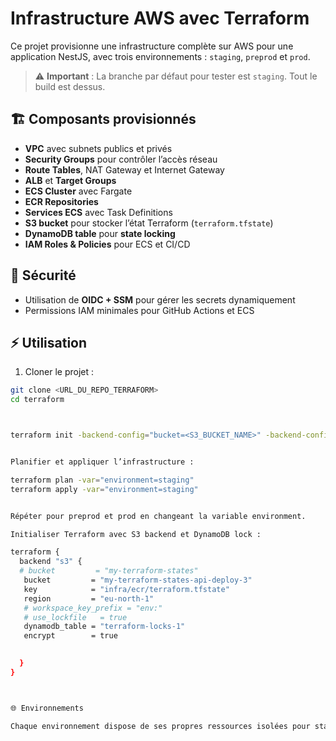 # Infrastructure AWS avec Terraform

Ce projet provisionne une infrastructure complète sur AWS pour une application NestJS, avec trois environnements : `staging`, `preprod` et `prod`.

> ⚠️ **Important** : La branche par défaut pour tester est `staging`. Tout le build est dessus.  



## 🏗️ Composants provisionnés
- **VPC** avec subnets publics et privés
- **Security Groups** pour contrôler l’accès réseau
- **Route Tables**, NAT Gateway et Internet Gateway
- **ALB** et **Target Groups**
- **ECS Cluster** avec Fargate
- **ECR Repositories**
- **Services ECS** avec Task Definitions
- **S3 bucket** pour stocker l’état Terraform (`terraform.tfstate`)
- **DynamoDB table** pour **state locking**
- **IAM Roles & Policies** pour ECS et CI/CD

## 🔐 Sécurité
- Utilisation de **OIDC + SSM** pour gérer les secrets dynamiquement
- Permissions IAM minimales pour GitHub Actions et ECS

## ⚡ Utilisation
1. Cloner le projet :
```bash
git clone <URL_DU_REPO_TERRAFORM>
cd terraform



terraform init -backend-config="bucket=<S3_BUCKET_NAME>" -backend-config="key=<PATH>/terraform.tfstate" -backend-config="region=<AWS_REGION>"


Planifier et appliquer l’infrastructure :

terraform plan -var="environment=staging"
terraform apply -var="environment=staging"


Répéter pour preprod et prod en changeant la variable environment.

Initialiser Terraform avec S3 backend et DynamoDB lock :

terraform {
  backend "s3" {
  # bucket         = "my-terraform-states"  
   bucket         = "my-terraform-states-api-deploy-3" 
   key            = "infra/ecr/terraform.tfstate"   
   region         = "eu-north-1"                  
   # workspace_key_prefix = "env:"
   # use_lockfile   = true
   dynamodb_table = "terraform-locks-1"
   encrypt        = true

   
  }
}



🌐 Environnements

Chaque environnement dispose de ses propres ressources isolées pour staging, preprod et prod.
